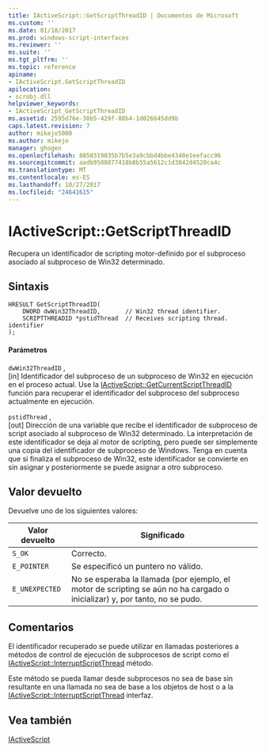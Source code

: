 ```yaml
---
title: IActiveScript::GetScriptThreadID | Documentos de Microsoft
ms.custom: ''
ms.date: 01/18/2017
ms.prod: windows-script-interfaces
ms.reviewer: ''
ms.suite: ''
ms.tgt_pltfrm: ''
ms.topic: reference
apiname:
- IActiveScript.GetScriptThreadID
apilocation:
- scrobj.dll
helpviewer_keywords:
- IActiveScript_GetScriptThreadID
ms.assetid: 2595d76e-30b5-429f-88b4-1d026645dd9b
caps.latest.revision: 7
author: mikejo5000
ms.author: mikejo
manager: ghogen
ms.openlocfilehash: 8850319035b7b5e3a9cbbd4bbe4340e1eefacc96
ms.sourcegitcommit: aadb9588877418b8b55a5612c1d3842d4520ca4c
ms.translationtype: MT
ms.contentlocale: es-ES
ms.lasthandoff: 10/27/2017
ms.locfileid: "24641615"
---
```

# <a name="iactivescriptgetscriptthreadid"></a>IActiveScript::GetScriptThreadID
Recupera un identificador de scripting motor-definido por el subproceso asociado al subproceso de Win32 determinado.  
  
## <a name="syntax"></a>Sintaxis  
  
```  
HRESULT GetScriptThreadID(  
    DWORD dwWin32ThreadID,       // Win32 thread identifier.  
    SCRIPTTHREADID *pstidThread  // Receives scripting thread. identifier  
);  
```  
  
#### <a name="parameters"></a>Parámetros  
 `dwWin32ThreadID` ,  
 [in] Identificador del subproceso de un subproceso de Win32 en ejecución en el proceso actual. Use la [IActiveScript::GetCurrentScriptThreadID](../../winscript/reference/iactivescript-getcurrentscriptthreadid.md) función para recuperar el identificador del subproceso del subproceso actualmente en ejecución.  
  
 `pstidThread` ,  
 [out] Dirección de una variable que recibe el identificador de subproceso de script asociado al subproceso de Win32 determinado. La interpretación de este identificador se deja al motor de scripting, pero puede ser simplemente una copia del identificador de subproceso de Windows. Tenga en cuenta que si finaliza el subproceso de Win32, este identificador se convierte en sin asignar y posteriormente se puede asignar a otro subproceso.  
  
## <a name="return-value"></a>Valor devuelto  
 Devuelve uno de los siguientes valores:  
  
|Valor devuelto|Significado|  
|------------------|-------------|  
|`S_OK`|Correcto.|  
|`E_POINTER`|Se especificó un puntero no válido.|  
|`E_UNEXPECTED`|No se esperaba la llamada (por ejemplo, el motor de scripting se aún no ha cargado o inicializar) y, por tanto, no se pudo.|  
  
## <a name="remarks"></a>Comentarios  
 El identificador recuperado se puede utilizar en llamadas posteriores a métodos de control de ejecución de subprocesos de script como el [IActiveScript::InterruptScriptThread](../../winscript/reference/iactivescript-interruptscriptthread.md) método.  
  
 Este método se pueda llamar desde subprocesos no sea de base sin resultante en una llamada no sea de base a los objetos de host o a la [IActiveScript::InterruptScriptThread](../../winscript/reference/iactivescript-interruptscriptthread.md) interfaz.  
  
## <a name="see-also"></a>Vea también  
 [IActiveScript](../../winscript/reference/iactivescript.md)